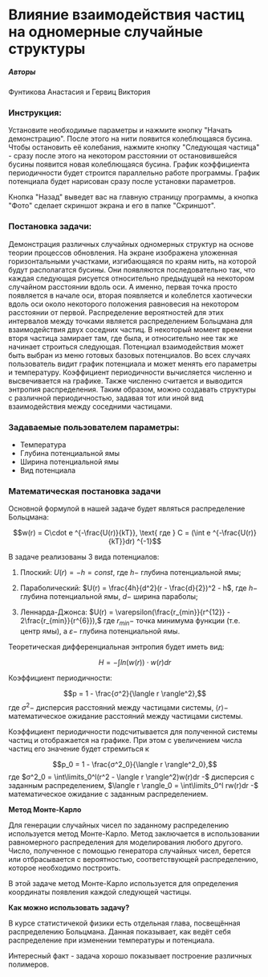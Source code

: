 # **Влияние взаимодействия частиц на одномерные случайные структуры**

##### **Авторы**
Фунтикова Анастасия и Гервиц Виктория

### **Инструкция:**

Установите необходимые параметры и нажмите кнопку "Начать демонстрацию". После этого на нити появится колеблющаяся бусина. Чтобы остановить её колебания, нажмите кнопку "Следующая частица" - сразу после этого на некотором расстоянии от остановившейся бусины появится новая колеблющаяся бусина. График коэффициента периодичности будет строится параллельно работе программы. График потенциала будет нарисован сразу после установки параметров.

Кнопка "Назад" выведет вас на главную страницу программы, а кнопка "Фото" сделает скриншот экрана и его в папке "Скриншот".

### **Постановка задачи:**

Демонстрация различных случайных одномерных структур на основе теории процессов обновления.
На экране изображена уложенная горизонтальными участками, изгибающаяся по краям нить, на которой будут располагатся бусины. Они появляются последовательно так, что каждая следующая рисуется относительно предыдущей на некотором случайном расстоянии вдоль оси. А именно, первая точка просто появляется в начале оси, вторая появляется и колеблется хаотически вдоль оси около некоторого положения равновесия на некотором расстоянии от первой. Распределение вероятностей для этих интервалов между точками является распределением Больцмана для взаимодействия двух соседних частиц. В некоторый момент времени вторя частица замирает там, где была, и относительно нее так же начинает строиться следующая. Потенциал взаимодействия может быть выбран из меню готовых базовых потенциалов. Во всех случаях пользователь видит график потенциала и может менять его параметры и температуру. Коэффициент периодичности вычисляется численно и высвечивается на графике. Также численно считается и выводится энтропия распределения. Таким образом, можно создавать структуры с различной периодичностью, задавая тот или иной вид взаимодействия между соседними
частицами.


### **Задаваемые пользователем параметры:**

*   Температура
*   Глубина потенциальной ямы
*   Ширина потенциальной ямы
*   Вид потенциала


### **Математическая постановка задачи**

Основной формулой в нашей задаче будет являться распределение Больцмана:

$$w(r) = C\cdot e ^{-\frac{U(r)}{kT}}, \text{ где } C = (\int e ^{-\frac{U(r)}{kT}}dr) ^{-1}$$

В задаче реализованы 3 вида потенциалов:
1. Плоский: $U(r) = - h = const$, где $h -$ глубина потенциальной ямы;

2. Параболический: $U(r) = \frac{4h}{d^2}(r - \frac{d}{2})^2 - h$, где  $h -$ глубина потенциальной ямы, $d -$ ширина параболы;

3. Леннарда-Джонса: $U(r) = \varepsilon(\frac{r_{min}}{r^{12}} - 2\frac{r_{min}}{r^{6}}),$ где $r_{min} -$ точка минимума функции (т.е. центр ямы), а $ɛ -$ глубина потенциальной ямы.

Теоретическая дифференциальная энтропия будет иметь вид:

$$H = -∫ln(w(r))\cdot w(r)dr$$

Коэффициент периодичности:

$$p = 1 - \frac{σ^2}{\langle r \rangle^2},$$ где $σ^2 -$ дисперсия расстояний между частицами системы, $\langle r \rangle -$ математическое ожидание расстояний между частицами системы.

Коэффициент периодичности подсчитывается для полученной системы частиц и отображается на графике. При этом с увеличением числа частиц его значение будет стремиться к

$$p_0 = 1 - \frac{σ^2_0}{\langle r \rangle^2_0},$$ где $σ^2_0 = \int\limits_0^l(r^2 - \langle r \rangle^2)w(r)dr -$ дисперсия с заданным распределением, $\langle r \rangle_0 = \int\limits_0^l rw(r)dr -$ математическое ожидание с заданным распределением.

**Метод Монте-Карло**

Для генерации случайных чисел по заданному распределению используется метод Монте-Карло. Метод заключается в использовании равномерного распределения для моделирования любого другого. Число, полученное с помощью генератора случайных чисел, берется или отбрасывается с вероятностью, соответствующей распределению, которое необходимо построить.

В этой задаче метод Монте-Карло используется для определения координаты появления каждой следующей частицы.

**Как можно использовать задачу?**

В курсе статистичекой физики есть отдельная глава, посвещённая распределению Больцмана. Данная показывает, как ведёт себя распределение при изменении температуры и потенциала.

Интересный факт - задача хорошо показывает построение различных полимеров.
